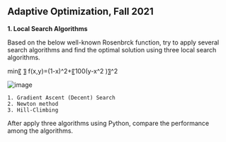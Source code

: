 ## **Adaptive Optimization, Fall 2021**
**1. Local Search Algorithms**

Based on the below well-known Rosenbrck function, try to apply several search algorithms and find the optimal solution using three local search algorithms. 

min⁡〖      〗 f(x,y)=(1-x)^2+〖100(y-x^2 )〗^2
 
![image](https://github.com/YoonDosik/Metaheuristics/assets/144199897/cc4038d3-ca97-4e30-a138-d7552a607439)

	1. Gradient Ascent (Decent) Search
	2. Newton method
	3. Hill-Climbing

After apply three algorithms using Python, compare the performance among the algorithms.

